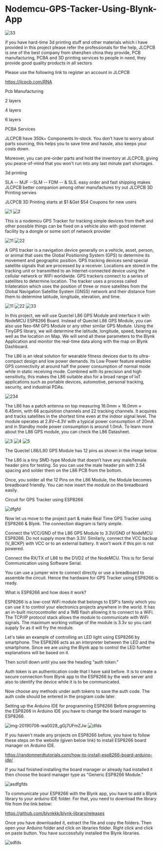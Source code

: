# Nodemcu-GPS-Tacker-Using-Blynk-App

![33](https://user-images.githubusercontent.com/118633170/202870604-d3fbd955-82b6-4171-82f0-1daa2773b071.png)

if you have hard-time 3d printing stuff and other materials which i have provided in this project please refer the professionals for the help, JLCPCB is one of the best company from shenzhen china they provide, PCB manufacturing, PCBA and 3D printing services to people in need, they provide good quality products in all sectors


Please use the following link to register an account in JLCPCB

https://jlcpcb.com/RNA



Pcb Manufacturing

2 layers

4 layers

6 layers


PCBA Services

JLCPCB have 350k+ Components In-stock. You don’t have to worry about parts sourcing, this helps you to save time and hassle, also keeps your costs down.

Moreover, you can pre-order parts and hold the inventory at JLCPCB, giving you peace-of-mind that you won't run into any last minute part shortages.


3d printing


SLA -- MJF --SLM -- FDM -- & SLS. easy order and fast shipping makes JLCPCB better companion among other manufactures try out JLCPCB 3D Printing servies

JLCPCB 3D Printing starts at $1 &Get $54 Coupons for new users

![1](https://user-images.githubusercontent.com/118633170/202870561-ddec10e7-98a3-436a-b7e3-6070c559c415.png)
![2](https://user-images.githubusercontent.com/118633170/202870562-d31b8fb3-8a98-41bc-8f0a-dd491242556c.png)

This is a nodemcu GPS Tracker for tracking simple devices from theft and other possible things can be fixed on a vehicle also with good internet facility by a dongle or some sort of network provider

![11](https://user-images.githubusercontent.com/118633170/202870599-c9bf1f51-2906-4fda-a513-c21699b73156.png)
![22](https://user-images.githubusercontent.com/118633170/202870602-1f7356fd-1060-4849-8442-e11e513f6a98.png)


A GPS tracker is a navigation device generally on a vehicle, asset, person, or animal that uses the Global Positioning System (GPS) to determine its movement and geographic position. GPS tracking devices send special satellite signals that are processed by a receiver. Locations are stored in the tracking unit or transmitted to an Internet-connected device using the cellular network or WiFi worldwide. GPS trackers connect to a series of satellites to determine location. The tracker uses a process called trilateration which uses the position of three or more satellites from the Global Navigation Satellite System (GNSS) network and their distance from them to determine latitude, longitude, elevation, and time.

![11](https://user-images.githubusercontent.com/118633170/202870617-a38b4270-a00e-44c4-b9bb-402bda3f32cc.png)
![22](https://user-images.githubusercontent.com/118633170/202870620-7aa505a2-d51b-4652-b845-98255f3ce494.png)
![33](https://user-images.githubusercontent.com/118633170/202870621-167b0a32-92ae-42e1-a066-237ea77bea02.png)


In this project, we will use Quectel L86 GPS Module and interface it with NodeMCU ESP8266 Board. Instead of Quectel L86 GPS Module, you can also use Neo-6M GPS Module or any other similar GPS Module. Using the TinyGPS library, we will determine the latitude, longitude, speed, bearing as well as the location on Map. We will send all these parameters to the Blynk Application and monitor the real-time data along with the map on Blynk Dashboard.

The L86 is an ideal solution for wearable fitness devices due to its ultra-compact design and low power demands. Its Low Power feature enables GPS connectivity at around half the power consumption of normal mode while in static receiving mode. Combined with its precision and high sensitivity, this makes the L86 suitable also for a broad range of IoT applications such as portable devices, automotive, personal tracking, security, and industrial PDAs.

![234](https://user-images.githubusercontent.com/118633170/202870655-165bf90f-d4d7-4228-999e-5947bf7d63f4.jpg)


The L86 has a patch antenna on top measuring 16.0mm × 16.0mm × 6.45mm, with 66 acquisition channels and 22 tracking channels. It acquires and tracks satellites in the shortest time even at the indoor signal level. The module operates at 2.8V~4.3V with a typical power consumption of 20mA and in Standby mode power consumption is around 1.0mA. To learn more about the L86 GPS module, you can check the L86 Datasheet.

![3](https://user-images.githubusercontent.com/118633170/202870566-867e7689-ba19-40b3-b3c5-9a218abf15ef.png)
![4](https://user-images.githubusercontent.com/118633170/202870567-8f79ed3c-8943-4a42-bfa7-38e37305b04c.png)
![5](https://user-images.githubusercontent.com/118633170/202870568-80553649-1a66-4fdf-80a7-c72a48e0d8b5.png)


The Quectel L86/L80 GPS Module has 12 pins as shown in the image below.

The L86 is a tiny SMD-type Module that doesn’t have any male/female header pins for testing. So you can use the male header pin with 2.54 spacing and solder them on the L86 PCB from the bottom.

Once, you solder all the 12 Pins on the L86 Module, the Module becomes breadboard friendly. You can now insert the module on the breadboard easily.

Circuit for GPS Tracker using ESP8266

![dfgfd](https://user-images.githubusercontent.com/118633170/202870657-8da907af-94c8-477c-b793-e1afdceba760.jpg)

Now let us move to the project part & make Real Time GPS Tracker using ESP8266 & Blynk. The connection diagram is fairly simple.

Connect the VCC/GND of the L86 GPS Module to 3.3V/GND of NodeMCU ESP8266. Do not supply more than 3.3V. Similarly, connect the VCC backup (V_BCKP) with VCC or to an external battery. It won’t work if this pin is not powered.

Connect the RX/TX of L86 to the D1/D2 of the NodeMCU. This is for Serial Communication using Software Serial.

You can use a jumper wire to connect directly or use a breadboard to assemble the circuit. Hence the hardware for GPS Tracker using ESP8266 is ready.


What is ESP8266 and how does it work?


ESP8266 is a low-cost WiFi module that belongs to ESP's family which you can use it to control your electronics projects anywhere in the world. It has an in-built microcontroller and a 1MB flash allowing it to connect to a WiFi. The TCP/IP protocol stack allows the module to communicate with WiFi signals. The maximum working voltage of the module is 3.3v so you cant supply 5v as it will fry the module.

Let's take an example of controlling an LED light using ESP8266 by smartphone. The ESP8266 acts as an interpreter between the LED and the smartphone. Since we are using the Blynk app to control the LED further explanations will be based on it.

Then scroll down until you see the heading "auth token."


Auth token is an authentication code that I have said before. It is to create a secure connection from Blynk app to the ESP8266 by the web server and also to identify the device while it is to be communicated.

Now choose any methods under auth tokens to save the auth code. The auth code should be entered in the program code later.


Setting up the Arduino IDE for programming ESP8266
Before programming the ESP8266 in Arduino IDE you have to change the board manager to ESP8266.

![img-20190706-wa0028_gGj7UFmZJw](https://user-images.githubusercontent.com/118633170/202870711-7cff4ca0-6b1e-4c1e-92c2-58ad9fefa742.jpg)
![dfds](https://user-images.githubusercontent.com/118633170/202870723-70aa61a1-35cd-496e-8ba0-70adb232b14c.jpg)


If you haven't made any projects on ESP8266 before, you have to follow these steps on the website (given below link) to install ESP8266 board manager on Arduino IDE.

https://randomnerdtutorials.com/how-to-install-esp8266-board-arduino-ide/

If you had finished installing the board manager or already had installed it then choose the board manager type as "Generic ESP8266 Module."

![asdfgfds](https://user-images.githubusercontent.com/118633170/202870728-d294b71c-d0a6-4363-97e3-c745c4756e43.jpg)


To communicate your ESP8266 with the Blynk app, you have to add a Blynk library to your arduino IDE folder. For that, you need to download the library file from the link below:

https://github.com/blynkkk/blynk-library/releases

Once you have downloaded it, extract the file and copy the folders. Then open your Arduino folder and click on libraries folder. Right click and click on paste button. You have successfully installed the Blynk libraries.

![sdfds](https://user-images.githubusercontent.com/118633170/202870764-be516818-0824-4175-bc5f-537d310788e2.png)


